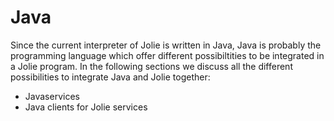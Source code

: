 # Java
Since the current interpreter of Jolie is written in Java, Java is probably the programming language which offer different possibiltities to be integrated in a Jolie program.
In the following sections we discuss all the different possibilities to integrate Java and Jolie together:
* Javaservices
* Java clients for Jolie services
